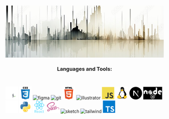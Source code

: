 <p align="center">
 
</p align="center">
<img src="https://github.com/leo-mejia/leo-mejia/blob/8079773b9e28bea6358e6e727a938ea3d2b2d70f/Images/header_.png">

<p align="center">


<h3 align="center">Languages and Tools:</h3><br>
<p align="left" >
 <img src="https://github.com/leo-mejia/leo-mejia/blob/f4b47fc0e16ad3e74dbb00161a9ab88fd0b0b9b7/Images/bash_dark.svg" alt="bash" width="40" height="40" />
 <img src="https://raw.githubusercontent.com/devicons/devicon/master/icons/css3/css3-original-wordmark.svg" alt="css3" width="40" height="40"/>
 <img src="https://www.vectorlogo.zone/logos/figma/figma-icon.svg" alt="figma" width="40" height="40"/>
 <img src="https://www.vectorlogo.zone/logos/git-scm/git-scm-icon.svg" alt="git" width="40" height="40"/>
 <img src="https://raw.githubusercontent.com/devicons/devicon/master/icons/html5/html5-original-wordmark.svg" alt="html5" width="40" height="40"/>
 <img src="https://www.vectorlogo.zone/logos/adobe_illustrator/adobe_illustrator-icon.svg" alt="illustrator" width="40" height="40"/>
 <img src="https://raw.githubusercontent.com/devicons/devicon/master/icons/javascript/javascript-original.svg" alt="javascript" width="40" height="40"/>
 <img src="https://raw.githubusercontent.com/devicons/devicon/master/icons/linux/linux-original.svg" alt="linux" width="40" height="40"/>
 <img src="https://github.com/leo-mejia/leo-mejia/blob/b5021cbbfa7d5b45445dd80a41e8a927a0939cf3/Images/nextjss.png" alt="nextjs" width="40" height="40"/>
 <img src="https://github.com/leo-mejia/leo-mejia/blob/c5c46813148388c260b2c2156dc823cd246af120/Images/nodejs.png" alt="nodejs" width="60" height="40"/>
 <img src="https://github.com/leo-mejia/leo-mejia/blob/9c10cb00a23d0918006596b066df2861667a5383/Images/ps.svg" alt="photoshop" width="40" height="40"/>
 <img src="https://raw.githubusercontent.com/devicons/devicon/master/icons/python/python-original.svg" alt="python" width="40" height="40"/>
 <img src="https://raw.githubusercontent.com/devicons/devicon/master/icons/react/react-original-wordmark.svg" alt="react" width="40" height="40"/>
 <img src="https://raw.githubusercontent.com/devicons/devicon/master/icons/sass/sass-original.svg" alt="sass" width="40" height="40"/> 
 <img src="https://www.vectorlogo.zone/logos/sketchapp/sketchapp-icon.svg" alt="sketch" width="40" height="40"/>
 <img src="https://www.vectorlogo.zone/logos/tailwindcss/tailwindcss-icon.svg" alt="tailwind" width="40" height="40"/>
 <img src="https://raw.githubusercontent.com/devicons/devicon/master/icons/typescript/typescript-original.svg" alt="typescript" width="40" height="40"/>
</p>



